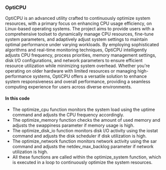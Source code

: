 ### OptiCPU
OptiCPU is an advanced utility crafted to continuously optimize system resources, with a primary focus on enhancing CPU usage efficiency, on Linux-based operating systems. The project aims to provide users with a comprehensive toolset to dynamically manage CPU resources, fine-tune system parameters, and adaptively adjust system settings to maintain optimal performance under varying workloads. By employing sophisticated algorithms and real-time monitoring techniques, OptiCPU intelligently adjusts CPU frequency, process priorities, memory management settings, disk I/O configurations, and network parameters to ensure efficient resource utilization while minimizing system overhead. Whether you're operating on older hardware with limited resources or managing high-performance systems, OptiCPU offers a versatile solution to enhance system responsiveness and overall performance, providing a seamless computing experience for users across diverse environments.

#### In this code

- The optimize_cpu function monitors the system load using the uptime command and adjusts the CPU frequency accordingly.
- The optimize_memory function checks the amount of used memory and adjusts the swappiness parameter if memory usage is high.
- The optimize_disk_io function monitors disk I/O activity using the iostat command and adjusts the disk scheduler if disk utilization is high.
- The optimize_network function monitors network activity using the sar command and adjusts the netdev_max_backlog parameter if network utilization is high.
- All these functions are called within the optimize_system function, which is executed in a loop to continuously optimize the system resources.

